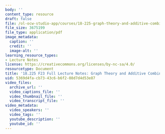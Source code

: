 ```yaml
---
body: ''
content_type: resource
draft: false
file: /ol-ocw-studio-app/courses/18-225-graph-theory-and-additive-combinatorics-fall-2023/mit18_225_f23_lec_full.pdf
file_size: 3675199
file_type: application/pdf
image_metadata:
  caption: ''
  credit: ''
  image-alt: ''
learning_resource_types:
- Lecture Notes
license: https://creativecommons.org/licenses/by-nc-sa/4.0/
resourcetype: Document
title: '18.225 F23 Full Lecture Notes: Graph Theory and Additive Combinatorics'
uid: 5369d4fa-cb73-43c6-b6f2-08d7d4d53e87
video_files:
  archive_url: ''
  video_captions_file: ''
  video_thumbnail_file: ''
  video_transcript_file: ''
video_metadata:
  video_speakers: ''
  video_tags: ''
  youtube_description: ''
  youtube_id: ''
---
```

